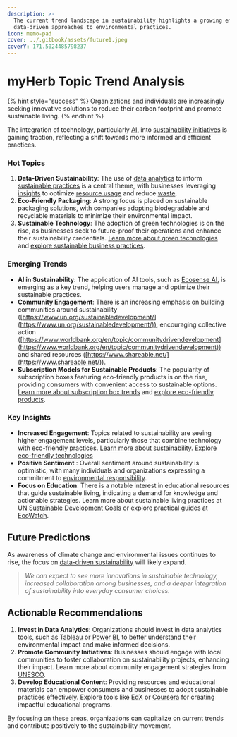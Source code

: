```yaml
---
description: >-
  The current trend landscape in sustainability highlights a growing emphasis on
  data-driven approaches to environmental practices.
icon: memo-pad
cover: ../.gitbook/assets/future1.jpeg
coverY: 171.5024485798237
---
```


# myHerb Topic Trend Analysis

{% hint style="success" %}
Organizations and individuals are increasingly seeking innovative solutions to reduce their carbon footprint and promote sustainable living.&#x20;
{% endhint %}

The integration of technology, particularly [AI](https://en.wikipedia.org/wiki/Artificial_intelligence), into [sustainability initiatives](https://www.un.org/sustainabledevelopment/) is gaining traction, reflecting a shift towards more informed and efficient practices.

### Hot Topics

1. **Data-Driven Sustainability**: The use of [data analytics](https://en.wikipedia.org/wiki/Data_analysis) to inform [sustainable practices](https://www.un.org/sustainabledevelopment/sustainable-development-goals/) is a central theme, with businesses leveraging [insights](https://hbr.org/2020/05/using-data-to-strengthen-your-sustainability-efforts) to optimize [resource usage](https://www.epa.gov/smm/sustainable-materials-management-basics) and reduce [waste](https://www.nrdc.org/issues/reduce-waste).
2. **Eco-Friendly Packaging**: A strong focus is placed on sustainable packaging solutions, with companies adopting biodegradable and recyclable materials to minimize their environmental impact.
3. **Sustainable Technology**: The adoption of green technologies is on the rise, as businesses seek to future-proof their operations and enhance their sustainability credentials. [Learn more about green technologies](https://www.epa.gov/green-tech) and [explore sustainable business practices](https://www.un.org/sustainabledevelopment/sustainable-business/).

### Emerging Trends

* **AI in Sustainability**: The application of AI tools, such as [Ecosense AI](https://eco.myherb.co.il/), is emerging as a key trend, helping users manage and optimize their sustainable practices.
* **Community Engagement**: There is an increasing emphasis on building communities around sustainability ([https://www.un.org/sustainabledevelopment/](https://www.un.org/sustainabledevelopment/)), encouraging collective action ([https://www.worldbank.org/en/topic/communitydrivendevelopment](https://www.worldbank.org/en/topic/communitydrivendevelopment)) and shared resources ([https://www.shareable.net/](https://www.shareable.net/)).
* **Subscription Models for Sustainable Products**: The popularity of subscription boxes featuring eco-friendly products is on the rise, providing consumers with convenient access to sustainable options. [Learn more about subscription box trends](https://www.forbes.com/sites/forbesbusinesscouncil/2023/01/01/the-rise-of-subscription-boxes/) and [explore eco-friendly products](https://www.greenmatters.com/p/eco-friendly-products).

### Key Insights

* **Increased Engagement**: Topics related to sustainability are seeing higher engagement levels, particularly those that combine technology with eco-friendly practices. [Learn more about sustainability](https://www.un.org/sustainabledevelopment/). [Explore eco-friendly technologies](https://www.energy.gov/eere/energy-efficiency)
* **Positive Sentiment** : Overall sentiment around sustainability is optimistic, with many individuals and organizations expressing a commitment to [environmental responsibility](https://en.wikipedia.org/wiki/Environmental_responsibility).
* **Focus on Education**: There is a notable interest in educational resources that guide sustainable living, indicating a demand for knowledge and actionable strategies. Learn more about sustainable living practices at [UN Sustainable Development Goals](https://www.un.org/sustainabledevelopment/) or explore practical guides at [EcoWatch](https://www.ecowatch.com/sustainable-living-guide.html).

## Future Predictions

As awareness of climate change and environmental issues continues to rise, the focus on [data-driven sustainability](https://www.un.org/en/climatechange/what-is-climate-change) will likely expand.

> _We can expect to see more innovations in sustainable technology, increased collaboration among businesses, and a deeper integration of sustainability into everyday consumer choices._

## Actionable Recommendations

1. **Invest in Data Analytics**: Organizations should invest in data analytics tools, such as [Tableau](https://www.tableau.com/) or [Power BI](https://powerbi.microsoft.com/), to better understand their environmental impact and make informed decisions.
2. **Promote Community Initiatives**: Businesses should engage with local communities to foster collaboration on sustainability projects, enhancing their impact. Learn more about community engagement strategies from [UNESCO](https://en.unesco.org/themes/education-sustainable-development).
3. **Develop Educational Content**: Providing resources and educational materials can empower consumers and businesses to adopt sustainable practices effectively. Explore tools like [EdX](https://www.edx.org/) or [Coursera](https://www.coursera.org/) for creating impactful educational programs.

By focusing on these areas, organizations can capitalize on current trends and contribute positively to the sustainability movement.
